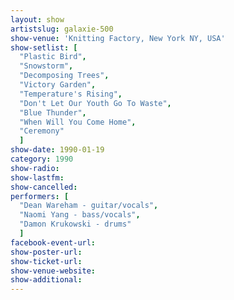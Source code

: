 ```yaml
---
layout: show
artistslug: galaxie-500
show-venue: 'Knitting Factory, New York NY, USA'
show-setlist: [
  "Plastic Bird",
  "Snowstorm",
  "Decomposing Trees",
  "Victory Garden",
  "Temperature's Rising",
  "Don't Let Our Youth Go To Waste",
  "Blue Thunder",
  "When Will You Come Home",
  "Ceremony"
  ]
show-date: 1990-01-19
category: 1990
show-radio: 
show-lastfm: 
show-cancelled: 
performers: [
  "Dean Wareham - guitar/vocals",
  "Naomi Yang - bass/vocals",
  "Damon Krukowski - drums"
  ]
facebook-event-url: 
show-poster-url: 
show-ticket-url: 
show-venue-website: 
show-additional: 
---
```


